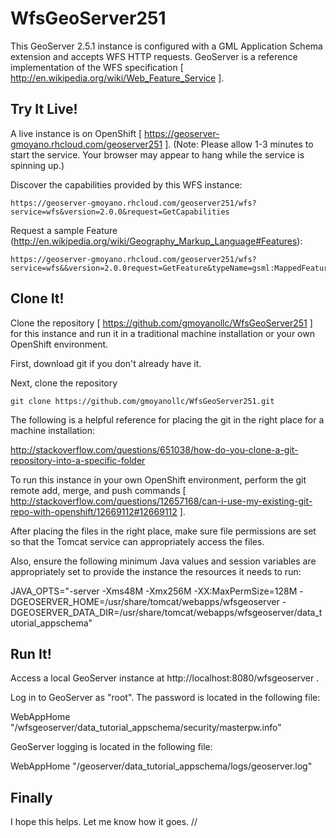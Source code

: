 WfsGeoServer251
===============

This GeoServer 2.5.1 instance is configured with a GML Application Schema extension and accepts WFS HTTP requests.  GeoServer is a reference implementation of the WFS specification [ http://en.wikipedia.org/wiki/Web_Feature_Service ].  

Try It Live!
------------
A live instance is on OpenShift [ https://geoserver-gmoyano.rhcloud.com/geoserver251 ].  (Note: Please allow 1-3 minutes to start the service.  Your browser may appear to hang while the service is spinning up.)

Discover the capabilities provided by this WFS instance:

    https://geoserver-gmoyano.rhcloud.com/geoserver251/wfs?service=wfs&version=2.0.0&request=GetCapabilities

Request a sample Feature (http://en.wikipedia.org/wiki/Geography_Markup_Language#Features):

    https://geoserver-gmoyano.rhcloud.com/geoserver251/wfs?service=wfs&&version=2.0.0request=GetFeature&typeName=gsml:MappedFeature

Clone It!
---------
Clone the repository [ https://github.com/gmoyanollc/WfsGeoServer251 ] for this instance and run it in a traditional machine installation or your own OpenShift environment.

First, download git if you don't already have it.

Next, clone the repository 

    git clone https://github.com/gmoyanollc/WfsGeoServer251.git

The following is a helpful reference for placing the git in the right place for a machine installation:

  http://stackoverflow.com/questions/651038/how-do-you-clone-a-git-repository-into-a-specific-folder

To run this instance in your own OpenShift environment, perform the git remote add, merge, and push commands [  http://stackoverflow.com/questions/12657168/can-i-use-my-existing-git-repo-with-openshift/12669112#12669112 ].

After placing the files in the right place, make sure file permissions are set so that the Tomcat service can appropriately access the files.

Also, ensure the following minimum Java values and session variables are appropriately set to provide the instance the resources it needs to run:

  JAVA_OPTS="-server -Xms48M -Xmx256M -XX:MaxPermSize=128M -DGEOSERVER_HOME=/usr/share/tomcat/webapps/wfsgeoserver -DGEOSERVER_DATA_DIR=/usr/share/tomcat/webapps/wfsgeoserver/data_tutorial_appschema"

Run It!
-------
Access a local GeoServer instance at http://localhost:8080/wfsgeoserver .

Log in to GeoServer as "root".  The password is located in the following file:

  WebAppHome "/wfsgeoserver/data_tutorial_appschema/security/masterpw.info"

GeoServer logging is located in the following file:

  WebAppHome "/geoserver/data_tutorial_appschema/logs/geoserver.log"

Finally
-------
I hope this helps.  Let me know how it goes.
//

